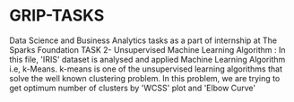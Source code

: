 # GRIP-TASKS
Data Science and Business Analytics tasks as a part of internship at The Sparks Foundation
TASK 2- Unsupervised Machine Learning Algorithm :
In this file, 'IRIS' dataset is analysed and applied Machine Learning Algorithm i.e, k-Means.
k-means is  one of  the unsupervised  learning  algorithms  that  solve  the well  known clustering problem. In this problem, we are trying to get optimum number of clusters by 'WCSS' plot and 'Elbow Curve'
